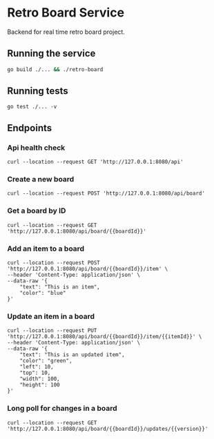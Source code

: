 # Retro Board Service

Backend for real time retro board project.

## Running the service
```bash
go build ./... && ./retro-board
```

## Running tests
```
go test ./... -v
```

## Endpoints
### Api health check
```bsh
curl --location --request GET 'http://127.0.0.1:8080/api'
```

### Create a new board
```bsh
curl --location --request POST 'http://127.0.0.1:8080/api/board'
```

### Get a board by ID
```bsh
curl --location --request GET 'http://127.0.0.1:8080/api/board/{{boardId}}'
```

### Add an item to a board
```bsh
curl --location --request POST 'http://127.0.0.1:8080/api/board/{{boardId}}/item' \
--header 'Content-Type: application/json' \
--data-raw '{
    "text": "This is an item",
    "color": "blue"
}'
```

### Update an item in a board
```bsh
curl --location --request PUT 'http://127.0.0.1:8080/api/board/{{boardId}}/item/{{itemId}}' \
--header 'Content-Type: application/json' \
--data-raw '{
    "text": "This is an updated item",
    "color": "green",
    "left": 10,
    "top": 10,
    "width": 100,
    "height": 100
}'
```

### Long poll for changes in a board
```bsh
curl --location --request GET 'http://127.0.0.1:8080/api/board/{{boardId}}/updates/{{version}}'
```
